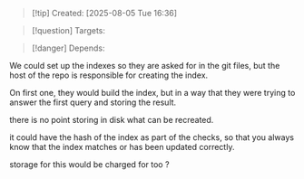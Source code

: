 
>[!tip] Created: [2025-08-05 Tue 16:36]

>[!question] Targets: 

>[!danger] Depends: 

We could set up the indexes so they are asked for in the git files, but the host of the repo is responsible for creating the index.

On first one, they would build the index, but in a way that they were trying to answer the first query and storing the result.

there is no point storing in disk what can be recreated.

it could have the hash of the index as part of the checks, so that you always know that the index matches or has been updated correctly.

storage for this would be charged for too ?